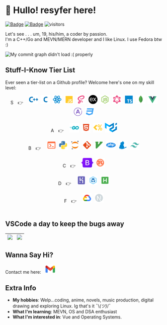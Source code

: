# 👋 Hullo! resyfer here!</i>

[![Badge](https://cp-logo.vercel.app/codechef/resyfer?logo=true)](https://www.codechef.com/users/resyfer) [![Badge](https://cp-logo.vercel.app/codeforces/resyfer?logo=true)](https://codeforces.com/profile/resyfer) ![visitors](https://visitor-badge.glitch.me/badge?page_id=resyfer.resyfer)

Let's see . . . um, 19, his/him, a coder by passion.<br/>
I'm a C++/Go and MEVN/MERN developer and I like Linux. I use Fedora btw :)
<br>

<img src="https://activity-graph.herokuapp.com/graph?username=resyfer&theme=react-dark&line=4722df&color=efefef&bg_color=2A2D32&custom_title=Me%20Doing%20What%20I%20Do&hide_border=true" alt="My commit graph didn't load :( properly"/>

## Stuff-I-Know Tier List

Ever seen a tier-list on a Github profile? Welcome here's one on my skill level:
<br>

<div align="center" width=100%>
S&emsp;👉&emsp;
<img title="C++" height="30" src="./img/cpp.svg">&nbsp;
<img title="C" height="30" src="./img/c.svg">&nbsp;
<img title="React" height="30" src="./img/reactjs.svg">&nbsp;
<img title="JavaScript" height="30" src="./img/javascript.svg">&nbsp;
<img title="Syntactically Awesome Style Sheets (Sass)" height="30" src="./img/sass.svg">&nbsp;
<img title="Express" height="30" src="./img/express.svg">&nbsp;
<img title="NodeJS" height="30" src="./img/nodejs.svg">&nbsp;
<img title="GraphQL" height="30" src="./img/graphql.svg">&nbsp;
<img title="TypeScript" height="30" src="./img/typescript.svg">&nbsp;
<img title="MongoDB" height="30" src="./img/mongodb.svg">&nbsp;
<img title="Vue 3" height="30" src="./img/vue.svg">&nbsp;
<img title="Apollo Server, React and Vue Clients for GraphQl" height="30" src="./img/apollo.svg">&nbsp;
<img title="CSS 3" height="30" src="./img/css.svg">&nbsp;
</div>
<br/>
<div align="center" width=100%>
A&emsp;👉&emsp;
<img title="Go" height="30" src="./img/go.svg">&nbsp;
<img title="HTML 5" height="30" src="./img/html.svg">&nbsp;
<img title="EJS" height="30" src="./img/ejs.svg">&nbsp;
<img title="Material UI" height="30" src="./img/materialui.svg">&nbsp;

</div>
<br/>
<div align="center" width=100%>
B&emsp;👉&emsp;
<img title="Bash and Fish Script" height="30" src="./img/console.svg">&nbsp;
<img title="Python 3" height="30" src="./img/python.svg">&nbsp;
<img title="Jupyter Notebooks" height="30" src="./img/jupyter.svg">&nbsp;
<img title="Git" height="30" src="./img/git.svg">&nbsp;
<img title="Vim & NeoVim" height="30" src="./img/vim.svg">&nbsp;
<img title="PHP 7" height="30" src="./img/php.svg">&nbsp;
<img title="Yarn 1" height="30" src="./img/yarn.svg">&nbsp;
<img title="Tailwind CSS" height="30" src="./img/tailwindcss.svg">&nbsp;
</div>
<br/>
<div align="center" width=100%>
C&emsp;👉&emsp;
<img title="Bootstrap 5" height="30" src="./img/bootstrap5.svg">&nbsp;
<img title="Rust" height="30" src="./img/rust.svg">&nbsp;
</div>
<br/>
<div align="center" width=100%>
D&emsp;👉&emsp;
<img title="Heroku" height="30" src="./img/heroku.svg">&nbsp;
<img title="Webpack" height="30" src="./img/webpack.svg">&nbsp;
<img title="AutoHotKey (AHK)" height="30" src="./img/autohotkey.svg">&nbsp;
</div>
<br/>
<div align="center" width=100%>
F&emsp;👉&emsp;
<img title="Google Cloud Platform" height="30" src="./img/gcp.svg">&nbsp;
<img title="NextJS" height="30" src="./img/next.svg">&nbsp;
</div>
</div>
<br>

## VSCode a day to keep the bugs away

<div align="center" width=100%>
  
  | <img height="150" src="https://github-readme-stats.vercel.app/api/top-langs/?username=resyfer&theme=synthwave&layout=compact"> | <img height="150" src="https://github-readme-stats.vercel.app/api?username=resyfer&count_private=t&hide=stars&theme=synthwave"> |
  |---|---|

</div>

## Wanna Say Hi?

Contact me here:&emsp;<a title="Gmail" href="https://mail.google.com/mail/u/0/?view=cm&fs=1&to=resyfer.dev@gmail.com&tf=1"><img height="30" src="./img/gmail.svg"></a>

## Extra Info

- <strong>My hobbies</strong>: Welp...coding, anime, novels, music production, digital drawing and exploring Linux. Ig that's it ¯\\_(ツ)_/¯
- <strong>What I'm learning</strong>: MEVN, OS and DSA enthusiast
- <strong>What I'm interested in</strong>: Vue and Operating Systems.
